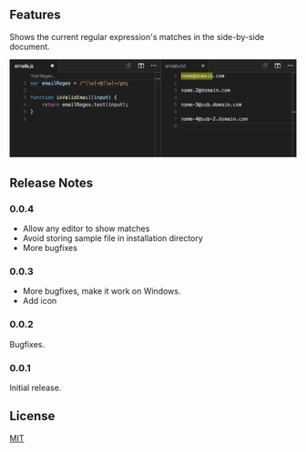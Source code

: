 ## Features

Shows the current regular expression's matches in the side-by-side document.

![Regex Previewer in Action](images/in_action.gif)

## Release Notes

### 0.0.4

- Allow any editor to show matches
- Avoid storing sample file in installation directory
- More bugfixes

### 0.0.3

- More bugfixes, make it work on Windows.
- Add icon

### 0.0.2

Bugfixes.

### 0.0.1

Initial release.

## License

[MIT](LICENSE)
